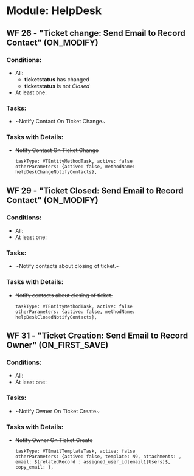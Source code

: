 # Module: HelpDesk
<a id="user-content-wf-26" href="#wf-26"></a>
## WF 26 - "Ticket change: Send Email to Record Contact" (ON_MODIFY)
### Conditions:
- All:
  - **ticketstatus** has changed 
  - **ticketstatus** is not _Closed_ 
- At least one:
### Tasks:
- ~Notify Contact On Ticket Change~
### Tasks with Details:
- ~~Notify Contact On Ticket Change~~
    ``` 
    taskType: VTEntityMethodTask, active: false 
    otherParameters: {active: false, methodName: helpDeskChangeNotifyContacts}, 
    ``` 

<a id="user-content-wf-29" href="#wf-29"></a>
## WF 29 - "Ticket Closed: Send Email to Record Contact" (ON_MODIFY)
### Conditions:
- All:
- At least one:
### Tasks:
- ~Notify contacts about closing of ticket.~
### Tasks with Details:
- ~~Notify contacts about closing of ticket.~~
    ``` 
    taskType: VTEntityMethodTask, active: false 
    otherParameters: {active: false, methodName: helpDeskClosedNotifyContacts}, 
    ``` 

<a id="user-content-wf-31" href="#wf-31"></a>
## WF 31 - "Ticket Creation: Send Email to Record Owner" (ON_FIRST_SAVE)
### Conditions:
- All:
- At least one:
### Tasks:
- ~Notify Owner On Ticket Create~
### Tasks with Details:
- ~~Notify Owner On Ticket Create~~
    ``` 
    taskType: VTEmailTemplateTask, active: false 
    otherParameters: {active: false, template: N9, attachments: , email: $(relatedRecord : assigned_user_id|email1|Users)$, copy_email: }, 
    ``` 

